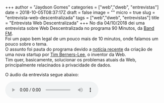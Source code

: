 +++
author = "Jaydson Gomes"
categories = ["web","dweb", "entrevistas"]
date = 2018-10-05T08:37:17Z
draft = false
image = ""
micro = true
slug = "entrevista-web-descentralizada"
tags = ["web","dweb", "entrevistas"]
title = "Entrevista Web Descentralizada"
+++
No dia 04/10/2018 dei uma entrevista sobre Web Descentralizada no programa 90 Minutos, da [Band FM](https://radiobandeirantes.band.uol.com.br/).  
Foi um papo bem legal de um pouco mais de 10 minutos, onde falamos um pouco sobre o tema.  
O assunto foi pauta do programa devido a [notícia recente](https://www.cnet.com/news/interest-surges-in-tim-berners-lees-inrupt-startup-to-remake-the-web/) da criação de uma nova startup por [Tim Berners-Lee](https://en.wikipedia.org/wiki/Tim_Berners-Lee), o inventor da Web.  
Tim quer, basicamente, solucionar os problemas atuais da Web, principalmente relacinados à privacidade de dados.  

O áudio da entrevista segue abaixo: 

<audio controls>
    <source src="/audio/2018/10/entrevista-jaydson-web-descentralizada.ogg" type="audio/ogg">
</audio>